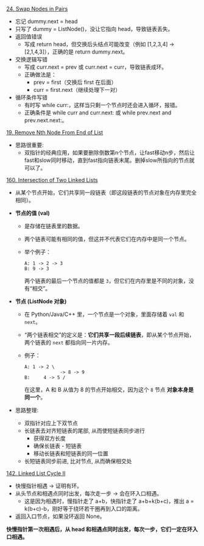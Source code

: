 [24. Swap Nodes in Pairs](https://leetcode.com/problems/swap-nodes-in-pairs/)

* 忘记 dummy.next = head
* 只写了 dummy = ListNode()，没让它指向 head，导致链表丢失。
* 返回值错误
    * 写成 return head，但交换后头结点可能改变（例如 [1,2,3,4] → [2,1,4,3]），正确的是 return dummy.next。
* 交换逻辑写错
    * 写成 curr.next = prev 或 curr.next = curr，导致链表成环。
    * 正确做法是：
        * prev = first（交换后 first 在后面）
        * curr = first.next（继续处理下一对）
* 循环条件写错
    * 有时写 while curr:，这样当只剩一个节点时还会进入循环，报错。
    * 正确条件是 while curr and curr.next: 或 while prev.next and prev.next.next:。


[19. Remove Nth Node From End of List](https://leetcode.com/problems/remove-nth-node-from-end-of-list/)

* 思路很重要:
    * 双指针的经典应用，如果要删除倒数第n个节点，让fast移动n步，然后让fast和slow同时移动，直到fast指向链表末尾。删掉slow所指向的节点就可以了。


[160. Intersection of Two Linked Lists](https://leetcode.com/problems/intersection-of-two-linked-lists/submissions/1777075546/)

* 从某个节点开始，它们共享同一段链表（即这段链表的节点对象在内存里完全相同）。
* **节点的值 (val)**

  * 是存储在链表里的数据。
  * 两个链表可能有相同的值，但这并不代表它们在内存中是同一个节点。
  * 举个例子：

    ```
    A: 1 -> 2 -> 3
    B: 9 -> 3
    ```

    两个链表的最后一个节点的值都是 `3`，但它们在内存里是不同的对象，没有“相交”。

* **节点 (ListNode 对象)**

  * 在 Python/Java/C++ 里，一个节点是一个对象，里面存储着 `val` 和 `next`。
  * “两个链表相交”的定义是：**它们共享一段后续链表**，即从某个节点开始，两个链表的 `next` 都指向同一片内存。
  * 例子：

    ```
    A: 1 -> 2 \
                 -> 8 -> 9
    B:     4 -> 5 /
    ```

    在这里，A 和 B 从值为 8 的节点开始相交，因为这个 `8` 节点 **对象本身是同一个**。

* 思路整理:
    * 双指针对应上下双节点
    * 长链表去对齐短链表的尾部, 从而使短链表同步进行
        * 获得双方长度
        * 确保长链表 - 短链表
        * 移动长链表和短链表的同一位置
    * 长短链表同步前进, 比对节点, 从而确保相交处

[142. Linked List Cycle II](https://leetcode.com/problems/linked-list-cycle-ii/submissions/1777101544/)

* 快慢指针相遇 → 证明有环。
* 从头节点和相遇点同时出发，每次走一步 → 会在环入口相遇。
    * 这是因为相遇时，慢指针走了 a+b，快指针走了 a+b+k(b+c)，推出 a = k(b+c)-b，刚好等于绕环若干圈再到入口的距离。
* 返回入口节点，如果没环返回 None。

**快慢指针第一次相遇后，从 head 和相遇点同时出发，每次一步，它们一定在环入口相遇。**